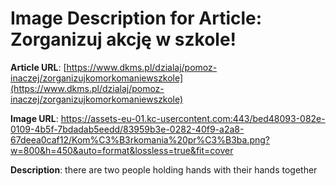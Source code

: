 # Image Description for Article: Zorganizuj akcję w szkole!
**Article URL**: [https://www.dkms.pl/dzialaj/pomoz-inaczej/zorganizujkomorkomaniewszkole](https://www.dkms.pl/dzialaj/pomoz-inaczej/zorganizujkomorkomaniewszkole)

**Image URL**: https://assets-eu-01.kc-usercontent.com:443/bed48093-082e-0109-4b5f-7bdadab5eedd/83959b3e-0282-40f9-a2a8-67deea0caf12/Kom%C3%B3rkomania%20pr%C3%B3ba.png?w=800&h=450&auto=format&lossless=true&fit=cover

**Description**: there are two people holding hands with their hands together
